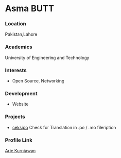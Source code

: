 # Asma BUTT

### Location

Pakistan,Lahore

### Academics

University of Engineering and Technology

### Interests

- Open Source, Networking

### Development

- Website

### Projects

- [ceksipo](https://github.com/arkwrn/ceksipo) Check for Translation in .po / .mo fileription

### Profile Link

[Arie Kurniawan](https://github.com/arkwrn)
